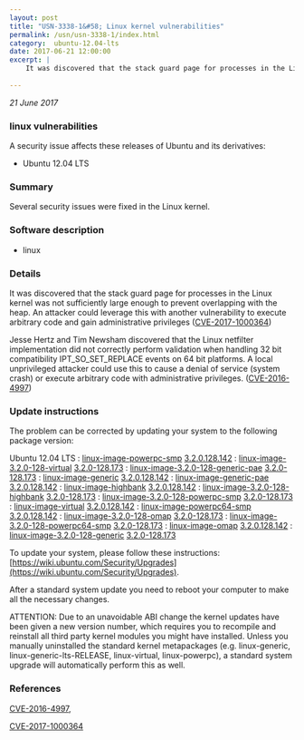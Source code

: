 ```yaml
---
layout: post
title: "USN-3338-1&#58; Linux kernel vulnerabilities"
permalink: /usn/usn-3338-1/index.html
category:  ubuntu-12.04-lts
date: 2017-06-21 12:00:00
excerpt: |
    It was discovered that the stack guard page for processes in the Linux kernel was not sufficiently large enough to prevent overlapping with the heap. An attacker could leverage this with another vulnerability to execute arbitrary code and gain administrative privileges ([CVE-2017-1000364](http://people.ubuntu.com/~ubuntu-security/cve/CVE-2017-1000364))
    
--- 
```

 
 

*21 June 2017*

### linux vulnerabilities

A security issue affects these releases of Ubuntu and its derivatives:

* Ubuntu 12.04 LTS

### Summary

Several security issues were fixed in the Linux kernel. 

### Software description

* linux 

### Details

It was discovered that the stack guard page for processes in the Linux kernel was not sufficiently large enough to prevent overlapping with the heap. An attacker could leverage this with another vulnerability to execute arbitrary code and gain administrative privileges ([CVE-2017-1000364](http://people.ubuntu.com/~ubuntu-security/cve/CVE-2017-1000364))

Jesse Hertz and Tim Newsham discovered that the Linux netfilter implementation did not correctly perform validation when handling 32 bit compatibility IPT_SO_SET_REPLACE events on 64 bit platforms. A local unprivileged attacker could use this to cause a denial of service (system crash) or execute arbitrary code with administrative privileges. ([CVE-2016-4997](http://people.ubuntu.com/~ubuntu-security/cve/CVE-2016-4997)) 

### Update instructions

The problem can be corrected by updating your system to the following package version:

Ubuntu 12.04 LTS
 : [linux-image-powerpc-smp](https://launchpad.net/ubuntu/+source/linux) <span> [3.2.0.128.142](https://launchpad.net/ubuntu/+source/linux/3.2.0-128.173) </span> 
 : [linux-image-3.2.0-128-virtual](https://launchpad.net/ubuntu/+source/linux) <span> [3.2.0-128.173](https://launchpad.net/ubuntu/+source/linux/3.2.0-128.173) </span> 
 : [linux-image-3.2.0-128-generic-pae](https://launchpad.net/ubuntu/+source/linux) <span> [3.2.0-128.173](https://launchpad.net/ubuntu/+source/linux/3.2.0-128.173) </span> 
 : [linux-image-generic](https://launchpad.net/ubuntu/+source/linux) <span> [3.2.0.128.142](https://launchpad.net/ubuntu/+source/linux/3.2.0-128.173) </span> 
 : [linux-image-generic-pae](https://launchpad.net/ubuntu/+source/linux) <span> [3.2.0.128.142](https://launchpad.net/ubuntu/+source/linux/3.2.0-128.173) </span> 
 : [linux-image-highbank](https://launchpad.net/ubuntu/+source/linux) <span> [3.2.0.128.142](https://launchpad.net/ubuntu/+source/linux/3.2.0-128.173) </span> 
 : [linux-image-3.2.0-128-highbank](https://launchpad.net/ubuntu/+source/linux) <span> [3.2.0-128.173](https://launchpad.net/ubuntu/+source/linux/3.2.0-128.173) </span> 
 : [linux-image-3.2.0-128-powerpc-smp](https://launchpad.net/ubuntu/+source/linux) <span> [3.2.0-128.173](https://launchpad.net/ubuntu/+source/linux/3.2.0-128.173) </span> 
 : [linux-image-virtual](https://launchpad.net/ubuntu/+source/linux) <span> [3.2.0.128.142](https://launchpad.net/ubuntu/+source/linux/3.2.0-128.173) </span> 
 : [linux-image-powerpc64-smp](https://launchpad.net/ubuntu/+source/linux) <span> [3.2.0.128.142](https://launchpad.net/ubuntu/+source/linux/3.2.0-128.173) </span> 
 : [linux-image-3.2.0-128-omap](https://launchpad.net/ubuntu/+source/linux) <span> [3.2.0-128.173](https://launchpad.net/ubuntu/+source/linux/3.2.0-128.173) </span> 
 : [linux-image-3.2.0-128-powerpc64-smp](https://launchpad.net/ubuntu/+source/linux) <span> [3.2.0-128.173](https://launchpad.net/ubuntu/+source/linux/3.2.0-128.173) </span> 
 : [linux-image-omap](https://launchpad.net/ubuntu/+source/linux) <span> [3.2.0.128.142](https://launchpad.net/ubuntu/+source/linux/3.2.0-128.173) </span> 
 : [linux-image-3.2.0-128-generic](https://launchpad.net/ubuntu/+source/linux) <span> [3.2.0-128.173](https://launchpad.net/ubuntu/+source/linux/3.2.0-128.173) </span> 

To update your system, please follow these instructions: [https://wiki.ubuntu.com/Security/Upgrades](https://wiki.ubuntu.com/Security/Upgrades).

After a standard system update you need to reboot your computer to make all the necessary changes.

ATTENTION: Due to an unavoidable ABI change the kernel updates have been given a new version number, which requires you to recompile and reinstall all third party kernel modules you might have installed. Unless you manually uninstalled the standard kernel metapackages (e.g. linux-generic, linux-generic-lts-RELEASE, linux-virtual, linux-powerpc), a standard system upgrade will automatically perform this as well. 

### References

 
 [CVE-2016-4997](http://people.ubuntu.com/~ubuntu-security/cve/CVE-2016-4997), 

 [CVE-2017-1000364](http://people.ubuntu.com/~ubuntu-security/cve/CVE-2017-1000364)
 

